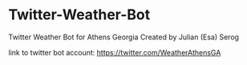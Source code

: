 # Twitter-Weather-Bot
Twitter Weather Bot for Athens Georgia
Created by Julian (Esa) Serog

link to twitter bot account: https://twitter.com/WeatherAthensGA
